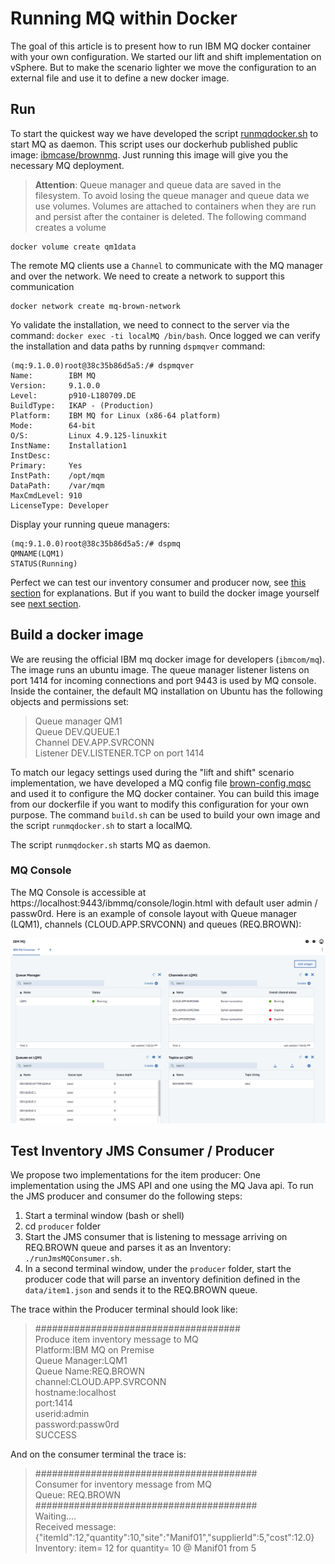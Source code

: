 # Running MQ within Docker

The goal of this article is to present how to run IBM MQ docker container with your own configuration. We started our lift and shift implementation on vSphere. But to make the scenario lighter we move the configuration to an external file and use it to define a new docker image.

## Run

To start the quickest way we have developed the script [runmqdocker.sh](./runmqdocker.sh) to start MQ as daemon.
This script uses our dockerhub published public image: [ibmcase/brownmq](https://cloud.docker.com/u/ibmcase/repository/docker/ibmcase/brownmq). Just running this image will give you the necessary MQ deployment.

> __Attention__: Queue manager and queue data are saved in the filesystem. To avoid losing the queue manager and queue data we use volumes. Volumes are attached to containers when they are run and persist after the container is deleted. The following command creates a volume
 ```shell
 docker volume create qm1data
 ```

The remote MQ clients use a `Channel` to communicate with the MQ manager and over the network. We need to create a network to support this communication
```
docker network create mq-brown-network
``` 

Yo validate the installation, we need to connect to the server via the command: `docker exec -ti localMQ /bin/bash`. Once logged we can verify the installation and data paths by running `dspmqver` command:

```shell
(mq:9.1.0.0)root@38c35b86d5a5:/# dspmqver
Name:        IBM MQ
Version:     9.1.0.0
Level:       p910-L180709.DE
BuildType:   IKAP - (Production)
Platform:    IBM MQ for Linux (x86-64 platform)
Mode:        64-bit
O/S:         Linux 4.9.125-linuxkit
InstName:    Installation1
InstDesc:    
Primary:     Yes
InstPath:    /opt/mqm
DataPath:    /var/mqm
MaxCmdLevel: 910
LicenseType: Developer
```

Display your running queue managers:

```
(mq:9.1.0.0)root@38c35b86d5a5:/# dspmq
QMNAME(LQM1)                                              STATUS(Running)
```
Perfect we can test our inventory consumer and producer now, see [this section](#test-inventory-jms-consumer-/-producer) for explanations. But if you want to build the docker image yourself see [next section](#build-a-docker-image).

## Build a docker image

We are reusing the official IBM mq docker image for developers (`ibmcom/mq`). The image runs an ubuntu image. The queue manager listener listens on port 1414 for incoming connections and port 9443 is used by MQ console.
Inside the container, the default MQ installation on Ubuntu has the following objects and permissions set:
 > Queue manager QM1  
  Queue DEV.QUEUE.1  
  Channel DEV.APP.SVRCONN  
  Listener DEV.LISTENER.TCP on port 1414

To match our legacy settings used during the "lift and shift" scenario implementation, we have developed a MQ config file [brown-config.mqsc](./brown-config.mqsc) and used it to configure the MQ docker container. You can build this image from our dockerfile if you want to modify this configuration for your own purpose. The command `build.sh` can be used to build your own image and the script `runmqdocker.sh` to start a localMQ.


The script `runmqdocker.sh` starts MQ as daemon. 

### MQ Console 

The MQ Console is accessible at https://localhost:9443/ibmmq/console/login.html with default user admin / passw0rd. Here is an example of console layout with Queue manager (LQM1), channels (CLOUD.APP.SRVCONN) and queues (REQ.BROWN):

![](mq-console.png)

## Test Inventory JMS Consumer / Producer

We propose two implementations for the item producer: One implementation using the JMS API and one using the MQ Java api. To run the JMS producer and consumer do the following steps:

1. Start a terminal window (bash or shell)
1. cd `producer` folder
1. Start the JMS consumer that is listening to message arriving on REQ.BROWN queue and parses it as an Inventory:  `./runJmsMQConsumer.sh`.
1. In a second terminal window, under the `producer` folder, start the producer code that will parse an inventory definition defined in the `data/item1.json` and sends it to the REQ.BROWN queue. 

The trace within the Producer terminal should look like:
> #####################################  
 Produce item inventory message to MQ  
Platform:IBM MQ on Premise  
Queue Manager:LQM1  
Queue Name:REQ.BROWN  
channel:CLOUD.APP.SVRCONN   
hostname:localhost   
port:1414   
userid:admin   
password:passw0rd   
SUCCESS  

And on the consumer terminal the trace is:
> ########################################  
 Consumer for inventory message from MQ   
 Queue: REQ.BROWN  
 ########################################  
  Waiting....  
  Received message:
 {"itemId":12,"quantity":10,"site":"Manif01","supplierId":5,"cost":12.0}  
 Inventory:
 item= 12 for quantity= 10 @ Manif01 from 5

